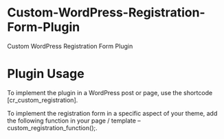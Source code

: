 # Custom-WordPress-Registration-Form-Plugin
Custom WordPress Registration Form Plugin 

# Plugin Usage
To implement the plugin in a WordPress post or page, use the shortcode [cr_custom_registration].

To implement the registration form in a specific aspect of your theme, add the following function in your page / template – custom_registration_function();.
